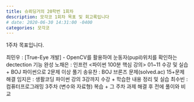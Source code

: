 ```yaml
---
title: 슈뢰딩거의 20학번 1회차
description: 모각코 1회차 목표 및 회고록입니다
# date: 2020-06-30 14:31:00 -0400
categories: 모각코
---
```


1주차 목표입니다.

최민우 : [True-Eye 개발] - OpenCV를 활용하여 눈동자(pupil)위치를 확인하는 dectection 기능 완성
노채은 : 인프런 <파이썬 100분 핵심 강의> 01~11 수강 및 실습 + BOJ 파이썬으로 2문제 이상 풀기
송유찬 : BOJ 브론즈 문제(solved.ac) 15+문제 해결
임지은 : 생활코딩 파이썬 강의 3강까지 수강 + 학습한 내용 정리 및 실습
최수빈 : 컴퓨터프로그래밍 3주차 (변수와 자료형) 복습 + 그 주차 과제 해결 후 전에 풀이와 비교

